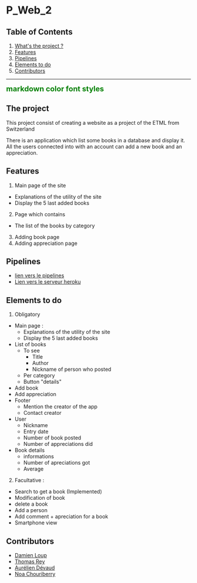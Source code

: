 # P_Web_2

## Table of Contents
1. [What's the project ?](#the-project)
2. [Features](#features)
3. [Pipelines](#pipelines)
3. [Elements to do](#elements-to-do)
4. [Contributors](#contributors)

<hr>
<span style="color:green;font-weight:700;font-size:20px">
    markdown color font styles
</span>

## The project
This project consist of creating a website as a project of the ETML from Switzerland

There is an application which list some books in a database and display it.<br>
All the users connected into with an account can add a new book and an appreciation.

## Features
1. Main page of the site
  - Explanations of the utility of the site
  - Display the 5 last added books
2. Page which contains
  - The list of the books by category
3. Adding book page
4. Adding appreciation page

## Pipelines
- [lien vers le pipelines](https://app.circleci.com/pipelines/github/dam277/P_Web_2?invite=true)
- [Lien vers le serveur heroku](https://dashboard.heroku.com/apps/p-web-2)

## Elements to do
1. Obligatory
  - Main page :
    - Explanations of the utility of the site
    - Display the 5 last added books
  - List of books
    - To see
      - Title
      - Author
      - Nickname of person who posted
    - Per category
    - Button "details"
  - Add book
  - Add appreciation
  - Footer
    - Mention the creator of the app
    - Contact creator
  - User
    - Nickname
    - Entry date
    - Number of book posted
    - Number of appreciations did
  - Book details
    - informations
    - Number of apreciations got
    - Average
2. Facultative :
  - Search to get a book (Implemented)
  - Modification of book
  - delete a book
  - Add a person
  - Add comment + apreciation for a book
  - Smartphone view

## Contributors
- [Damien Loup](https://github.com/dam277)
- [Thomas Rey](https://github.com/ThomasRey1)
- [Aurélien Dévaud](https://github.com/AureDeva)
- [Noa Chouriberry](https://github.com/noacid2a)
